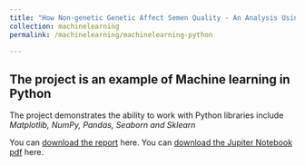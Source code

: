 ```yaml
---
title: "How Non-genetic Genetic Affect Semen Quality - An Analysis Using Simple Machine Learning Models"
collection: machinelearning
permalink: /machinelearning/machinelearning-python

---
```

## The project is an example of Machine learning in Python

The project demonstrates the ability to work with Python libraries include *Matplotlib, NumPy, Pandas, Seaborn and Sklearn*


You can [download the report](https://minhphan88.github.io/assets/mlreport1.pdf) here.
You can [download the Jupiter Notebook pdf](https://minhphan88.github.io/assets/mlcode1.pdf) here.
